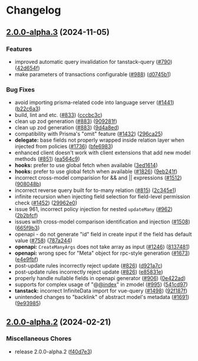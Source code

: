 # Changelog

## [2.0.0-alpha.3](https://github.com/WimTibackx/zenstack/compare/v2.0.0-alpha.2...v2.0.0-alpha.3) (2024-11-05)


### Features

* improved automatic query invalidation for tanstack-query ([#790](https://github.com/WimTibackx/zenstack/issues/790)) ([42d654f](https://github.com/WimTibackx/zenstack/commit/42d654fcfaa40b09fde578db79792c69e1e3b908))
* make parameters of transactions configurable ([#988](https://github.com/WimTibackx/zenstack/issues/988)) ([d0745b1](https://github.com/WimTibackx/zenstack/commit/d0745b149a5ce6abfef546de0b9243ddc4f6e765))


### Bug Fixes

* avoid importing prisma-related code into language server ([#1441](https://github.com/WimTibackx/zenstack/issues/1441)) ([b22c6a3](https://github.com/WimTibackx/zenstack/commit/b22c6a3ce238ec766d910f23e83aea4e8f10c05d))
* build, lint and etc. ([#833](https://github.com/WimTibackx/zenstack/issues/833)) ([cccbc3c](https://github.com/WimTibackx/zenstack/commit/cccbc3c82ad522d40bc76ad7b84b1305d378b1db))
* clean up zod generation ([#883](https://github.com/WimTibackx/zenstack/issues/883)) ([909281f](https://github.com/WimTibackx/zenstack/commit/909281f8090734322c0cab09d0187b6b5e813c9a))
* clean up zod generation ([#883](https://github.com/WimTibackx/zenstack/issues/883)) ([9d4a8ed](https://github.com/WimTibackx/zenstack/commit/9d4a8ede7d42d1966fd5a12d64a5992092f4bc7d))
* compatibility with Prisma's "omit" feature ([#1432](https://github.com/WimTibackx/zenstack/issues/1432)) ([296ca25](https://github.com/WimTibackx/zenstack/commit/296ca259c8dd3e38fa988378df4a9e351a11b20b))
* **delegate:** base fields not properly wrapped inside relation layer when injected from policies ([#1736](https://github.com/WimTibackx/zenstack/issues/1736)) ([bfe6983](https://github.com/WimTibackx/zenstack/commit/bfe698390c689dbe4350f7989cc6a1974ff1aad5))
* enhanced client doesn't work with client extensions that add new model methods ([#851](https://github.com/WimTibackx/zenstack/issues/851)) ([ea564c9](https://github.com/WimTibackx/zenstack/commit/ea564c93e9ca2a888c0e53216633d66c733f6beb))
* **hooks:** prefer to use global fetch when available ([3ed1614](https://github.com/WimTibackx/zenstack/commit/3ed1614939dd6a9359edd4fbece5a85cbfc61fd7))
* **hooks:** prefer to use global fetch when available ([#1826](https://github.com/WimTibackx/zenstack/issues/1826)) ([9eb241f](https://github.com/WimTibackx/zenstack/commit/9eb241fc9cb700a798682f6e0a47e2a03aa0299a))
* incorrect cross-model comparision for && and || expressions ([#1512](https://github.com/WimTibackx/zenstack/issues/1512)) ([908048b](https://github.com/WimTibackx/zenstack/commit/908048b01430ff6552e8df558d5b5905136ea5cc))
* incorrect reverse query built for to-many relation ([#815](https://github.com/WimTibackx/zenstack/issues/815)) ([2c345e1](https://github.com/WimTibackx/zenstack/commit/2c345e1d4fe7274b7a08c1178afccede1d694327))
* infinite recursion when injecting field selection for field-level permission check ([#1452](https://github.com/WimTibackx/zenstack/issues/1452)) ([29962e0](https://github.com/WimTibackx/zenstack/commit/29962e0b48a73ae6d42f43f2575048ba9cf6a953))
* issue 961, incorrect policy injection for nested `updateMany` ([#962](https://github.com/WimTibackx/zenstack/issues/962)) ([2b2bfcf](https://github.com/WimTibackx/zenstack/commit/2b2bfcff965f9a70ff2764e6fbc7613b6f061685))
* issues with cross-model comparison identification and injection ([#1508](https://github.com/WimTibackx/zenstack/issues/1508)) ([665f9b3](https://github.com/WimTibackx/zenstack/commit/665f9b33b58acc5170c4ccb8e73be525fbb89734))
* openapi - do not generate "id" field in create input if the field has default value ([#758](https://github.com/WimTibackx/zenstack/issues/758)) ([787a244](https://github.com/WimTibackx/zenstack/commit/787a24453c3a32250260ebc138c26a829074ae8f))
* **openapi:** `CreateManyArgs` does not take array as input ([#1246](https://github.com/WimTibackx/zenstack/issues/1246)) ([8137481](https://github.com/WimTibackx/zenstack/commit/813748160e35913f5b26b79b81886ab9ddb02070))
* **openapi:** wrong spec for "Meta" object for rpc-style generation ([#1673](https://github.com/WimTibackx/zenstack/issues/1673)) ([e4e9fbf](https://github.com/WimTibackx/zenstack/commit/e4e9fbfc42b81c4b5aa0eef0158e81aaf2e59aee))
* post-update rules incorrectly reject update ([#826](https://github.com/WimTibackx/zenstack/issues/826)) ([d921a7c](https://github.com/WimTibackx/zenstack/commit/d921a7ca6bef0341ccf5bc50e195156695129e7f))
* post-update rules incorrectly reject update ([#826](https://github.com/WimTibackx/zenstack/issues/826)) ([e85831e](https://github.com/WimTibackx/zenstack/commit/e85831e98d08a433febb5a8fecf8d539150ced08))
* properly handle nullable fields in openapi generator ([#906](https://github.com/WimTibackx/zenstack/issues/906)) ([0e422ad](https://github.com/WimTibackx/zenstack/commit/0e422adf1a7f274b850eeba09ef1781b13ce9f1b))
* supports for complex usage of "@[@index](https://github.com/index)" in zmodel ([#995](https://github.com/WimTibackx/zenstack/issues/995)) ([541cd97](https://github.com/WimTibackx/zenstack/commit/541cd973081cbbf2d9e2e571ee8f971bc859150c))
* **tanstack:** incorrect InfiniteData import for vue-query ([#1498](https://github.com/WimTibackx/zenstack/issues/1498)) ([92f187f](https://github.com/WimTibackx/zenstack/commit/92f187f9190517df5baca795f12386c12c6694e9))
* unintended changes to "backlink" of abstract model's metadata ([#1691](https://github.com/WimTibackx/zenstack/issues/1691)) ([9e93985](https://github.com/WimTibackx/zenstack/commit/9e93985589abc4d22eba433b7927193b4fd405a6))

## [2.0.0-alpha.2](https://github.com/zenstackhq/zenstack/compare/v2.0.0-alpha.1...v2.0.0-alpha.2) (2024-02-21)


### Miscellaneous Chores

* release 2.0.0-alpha.2 ([f40d7e3](https://github.com/zenstackhq/zenstack/commit/f40d7e3718d4210137a2e131d28b5491d065b914))
